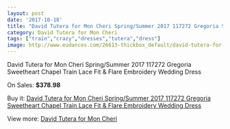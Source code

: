 ```yaml
---
layout: post
date: '2017-10-18'
title: "David Tutera for Mon Cheri Spring/Summer 2017 117272 Gregoria Sweetheart Chapel Train Lace Fit & Flare Embroidery Wedding Dress"
category: David Tutera for Mon Cheri
tags: ["train","crazy","dresses","tutera","dress"]
image: http://www.eudances.com/26613-thickbox_default/david-tutera-for-mon-cheri-spring-summer-2017-117272-gregoria-sweetheart-chapel-train-lace-fit-flare-embroidery-wedding-dress.jpg
---
```

David Tutera for Mon Cheri Spring/Summer 2017 117272 Gregoria Sweetheart Chapel Train Lace Fit & Flare Embroidery Wedding Dress

On Sales: **$378.98**
<a href="https://www.eudances.com/en/david-tutera-for-mon-cheri/8900-david-tutera-for-mon-cheri-spring-summer-2017-117272-gregoria-sweetheart-chapel-train-lace-fit-flare-embroidery-wedding-dress.html"><amp-img layout="responsive" width="600" height="600" src="//www.eudances.com/26613-thickbox_default/david-tutera-for-mon-cheri-spring-summer-2017-117272-gregoria-sweetheart-chapel-train-lace-fit-flare-embroidery-wedding-dress.jpg" alt="David Tutera for Mon Cheri Spring/Summer 2017 117272 Gregoria Sweetheart Chapel Train Lace Fit & Flare Embroidery Wedding Dress 0" /></a>
<a href="https://www.eudances.com/en/david-tutera-for-mon-cheri/8900-david-tutera-for-mon-cheri-spring-summer-2017-117272-gregoria-sweetheart-chapel-train-lace-fit-flare-embroidery-wedding-dress.html"><amp-img layout="responsive" width="600" height="600" src="//www.eudances.com/26615-thickbox_default/david-tutera-for-mon-cheri-spring-summer-2017-117272-gregoria-sweetheart-chapel-train-lace-fit-flare-embroidery-wedding-dress.jpg" alt="David Tutera for Mon Cheri Spring/Summer 2017 117272 Gregoria Sweetheart Chapel Train Lace Fit & Flare Embroidery Wedding Dress 1" /></a>
<a href="https://www.eudances.com/en/david-tutera-for-mon-cheri/8900-david-tutera-for-mon-cheri-spring-summer-2017-117272-gregoria-sweetheart-chapel-train-lace-fit-flare-embroidery-wedding-dress.html"><amp-img layout="responsive" width="600" height="600" src="//www.eudances.com/26614-thickbox_default/david-tutera-for-mon-cheri-spring-summer-2017-117272-gregoria-sweetheart-chapel-train-lace-fit-flare-embroidery-wedding-dress.jpg" alt="David Tutera for Mon Cheri Spring/Summer 2017 117272 Gregoria Sweetheart Chapel Train Lace Fit & Flare Embroidery Wedding Dress 2" /></a>

Buy it: [David Tutera for Mon Cheri Spring/Summer 2017 117272 Gregoria Sweetheart Chapel Train Lace Fit & Flare Embroidery Wedding Dress](https://www.eudances.com/en/david-tutera-for-mon-cheri/8900-david-tutera-for-mon-cheri-spring-summer-2017-117272-gregoria-sweetheart-chapel-train-lace-fit-flare-embroidery-wedding-dress.html "David Tutera for Mon Cheri Spring/Summer 2017 117272 Gregoria Sweetheart Chapel Train Lace Fit & Flare Embroidery Wedding Dress")

View more: [David Tutera for Mon Cheri](https://www.eudances.com/en/128-david-tutera-for-mon-cheri "David Tutera for Mon Cheri")
